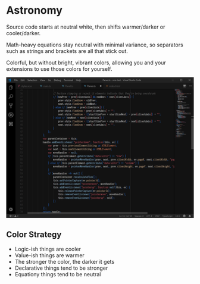 # Astronomy
Source code starts at neutral white, then shifts warmer/darker or cooler/darker.

Math-heavy equations stay neutral with minimal variance, so separators such as strings and brackets are all that stick out.

Colorful, but without bright, vibrant colors, allowing you and your extensions to use those colors for yourself.

![Demonstration screenshot](images/screen1.png)

## Color Strategy
* Logic-ish things are cooler
* Value-ish things are warmer
* The stronger the color, the darker it gets
* Declarative things tend to be stronger
* Equationy things tend to be neutral
